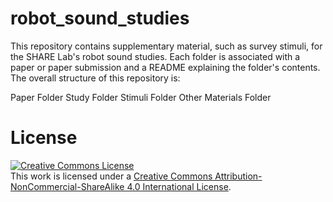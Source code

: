 # robot_sound_studies
This repository contains supplementary material, such as survey stimuli, for the SHARE Lab's robot sound studies. Each folder is associated with a paper or paper submission and a README explaining the folder's contents. The overall structure of this repository is:

  Paper Folder
    Study Folder
      Stimuli Folder
      Other Materials Folder

# License

<a rel="license" href="http://creativecommons.org/licenses/by-nc-sa/4.0/"><img alt="Creative Commons License" style="border-width:0" src="https://i.creativecommons.org/l/by-nc-sa/4.0/88x31.png" /></a><br />This work is licensed under a <a rel="license" href="http://creativecommons.org/licenses/by-nc-sa/4.0/">Creative Commons Attribution-NonCommercial-ShareAlike 4.0 International License</a>.
